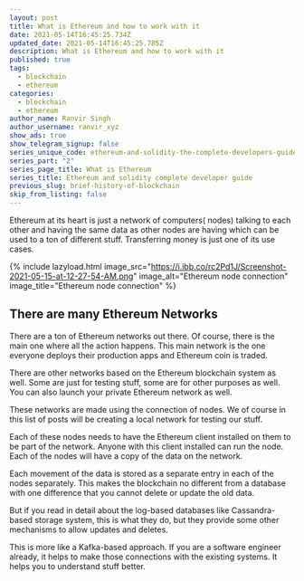 ```yaml
---
layout: post
title: What is Ethereum and how to work with it
date: 2021-05-14T16:45:25.734Z
updated_date: 2021-05-14T16:45:25.785Z
description: What is Ethereum and how to work with it
published: true
tags:
  - blockchain
  - ethereum
categories:
  - blockchain
  - ethereum
author_name: Ranvir Singh
author_username: ranvir_xyz
show_ads: true
show_telegram_signup: false
series_unique_code: ethereum-and-solidity-the-complete-developers-guide
series_part: "2"
series_page_title: What is Ethereum
series_title: Ethereum and solidity complete developer guide
previous_slug: brief-history-of-blockchain
skip_from_listing: false
---
```

Ethereum at its heart is just a network of computers( nodes) talking to each other and having the same data as other nodes are having which can be used to a ton of different stuff. Transferring money is just one of its use cases.

{% include lazyload.html image_src="https://i.ibb.co/rc2Pd1J/Screenshot-2021-05-15-at-12-27-54-AM.png" image_alt="Ethereum node connection" image_title="Ethereum node connection" %}

## There are many Ethereum Networks

There are a ton of Ethereum networks out there. Of course, there is the main one where all the action happens. This main network is the one everyone deploys their production apps and Ethereum coin is traded.

There are other networks based on the Ethereum blockchain system as well. Some are just for testing stuff, some are for other purposes as well. You can also launch your private Ethereum network as well.

These networks are made using the connection of nodes. We of course in this list of posts will be creating a local network for testing our stuff.

Each of these nodes needs to have the Ethereum client installed on them to be part of the network. Anyone with this client installed can run the node. Each of the nodes will have a copy of the data on the network.

Each movement of the data is stored as a separate entry in each of the nodes separately. This makes the blockchain no different from a database with one difference that you cannot delete or update the old data.

But if you read in detail about the log-based databases like Cassandra-based storage system, this is what they do, but they provide some other mechanisms to allow updates and deletes.

This is more like a Kafka-based approach. If you are a software engineer already, it helps to make those connections with the existing systems. It helps you to understand stuff better.
